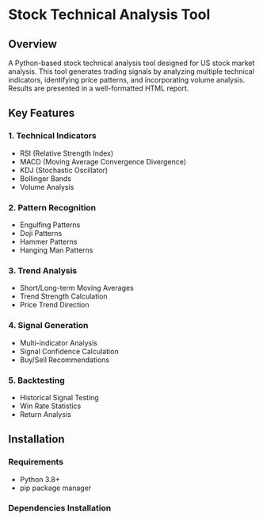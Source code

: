 # Stock Technical Analysis Tool

## Overview
A Python-based stock technical analysis tool designed for US stock market analysis. This tool generates trading signals by analyzing multiple technical indicators, identifying price patterns, and incorporating volume analysis. Results are presented in a well-formatted HTML report.

## Key Features
### 1. Technical Indicators
- RSI (Relative Strength Index)
- MACD (Moving Average Convergence Divergence)
- KDJ (Stochastic Oscillator)
- Bollinger Bands
- Volume Analysis

### 2. Pattern Recognition
- Engulfing Patterns
- Doji Patterns
- Hammer Patterns
- Hanging Man Patterns

### 3. Trend Analysis
- Short/Long-term Moving Averages
- Trend Strength Calculation
- Price Trend Direction

### 4. Signal Generation
- Multi-indicator Analysis
- Signal Confidence Calculation
- Buy/Sell Recommendations

### 5. Backtesting
- Historical Signal Testing
- Win Rate Statistics
- Return Analysis

## Installation

### Requirements
- Python 3.8+
- pip package manager

### Dependencies Installation
